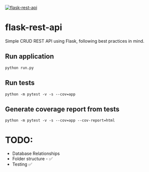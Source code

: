 [![flask-rest-api](https://github.com/rohitjagre/flask-rest-api/actions/workflows/python-app.yml/badge.svg?branch=main)](https://github.com/rohitjagre/flask-rest-api/actions/workflows/python-app.yml)

# flask-rest-api

Simple CRUD REST API using Flask, following best practices in mind.

## Run application
```python run.py```


## Run tests
``python -m pytest -v -s --cov=app``


## Generate coverage report from tests
``python -m pytest -v -s --cov=app --cov-report=html``

# TODO:
* Database Relationships
* Folder structure - ✅
* Testing ✅
